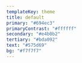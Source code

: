 ```yaml
---
templateKey: theme
title: default
primary: "#694ec3"
primaryContrast: "#ffffff"
secondary: "#e4b0b2"
tertiary: "#bda092"
text: "#575d69"
bg: "#f7f7f7"
---
```

